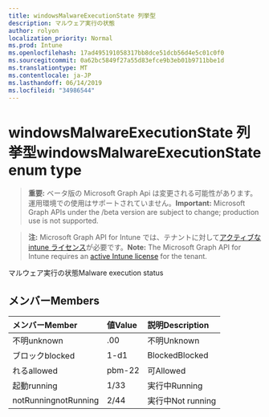 ```yaml
---
title: windowsMalwareExecutionState 列挙型
description: マルウェア実行の状態
author: rolyon
localization_priority: Normal
ms.prod: Intune
ms.openlocfilehash: 17ad495191058317bb8dce51dcb56d4e5c01c0f0
ms.sourcegitcommit: 0a62bc5849f27a55d83efce9b3eb01b9711bbe1d
ms.translationtype: MT
ms.contentlocale: ja-JP
ms.lasthandoff: 06/14/2019
ms.locfileid: "34986544"
---
```

# <a name="windowsmalwareexecutionstate-enum-type"></a><span data-ttu-id="25a80-103">windowsMalwareExecutionState 列挙型</span><span class="sxs-lookup"><span data-stu-id="25a80-103">windowsMalwareExecutionState enum type</span></span>

> <span data-ttu-id="25a80-104">**重要:** ベータ版の Microsoft Graph Api は変更される可能性があります。運用環境での使用はサポートされていません。</span><span class="sxs-lookup"><span data-stu-id="25a80-104">**Important:** Microsoft Graph APIs under the /beta version are subject to change; production use is not supported.</span></span>

> <span data-ttu-id="25a80-105">**注:** Microsoft Graph API for Intune では、テナントに対して[アクティブな intune ライセンス](https://go.microsoft.com/fwlink/?linkid=839381)が必要です。</span><span class="sxs-lookup"><span data-stu-id="25a80-105">**Note:** The Microsoft Graph API for Intune requires an [active Intune license](https://go.microsoft.com/fwlink/?linkid=839381) for the tenant.</span></span>

<span data-ttu-id="25a80-106">マルウェア実行の状態</span><span class="sxs-lookup"><span data-stu-id="25a80-106">Malware execution status</span></span>

## <a name="members"></a><span data-ttu-id="25a80-107">メンバー</span><span class="sxs-lookup"><span data-stu-id="25a80-107">Members</span></span>
|<span data-ttu-id="25a80-108">メンバー</span><span class="sxs-lookup"><span data-stu-id="25a80-108">Member</span></span>|<span data-ttu-id="25a80-109">値</span><span class="sxs-lookup"><span data-stu-id="25a80-109">Value</span></span>|<span data-ttu-id="25a80-110">説明</span><span class="sxs-lookup"><span data-stu-id="25a80-110">Description</span></span>|
|:---|:---|:---|
|<span data-ttu-id="25a80-111">不明</span><span class="sxs-lookup"><span data-stu-id="25a80-111">unknown</span></span>|<span data-ttu-id="25a80-112">.0</span><span class="sxs-lookup"><span data-stu-id="25a80-112">0</span></span>|<span data-ttu-id="25a80-113">不明</span><span class="sxs-lookup"><span data-stu-id="25a80-113">Unknown</span></span>|
|<span data-ttu-id="25a80-114">ブロック</span><span class="sxs-lookup"><span data-stu-id="25a80-114">blocked</span></span>|<span data-ttu-id="25a80-115">1-d</span><span class="sxs-lookup"><span data-stu-id="25a80-115">1</span></span>|<span data-ttu-id="25a80-116">Blocked</span><span class="sxs-lookup"><span data-stu-id="25a80-116">Blocked</span></span>|
|<span data-ttu-id="25a80-117">れる</span><span class="sxs-lookup"><span data-stu-id="25a80-117">allowed</span></span>|<span data-ttu-id="25a80-118">pbm-2</span><span class="sxs-lookup"><span data-stu-id="25a80-118">2</span></span>|<span data-ttu-id="25a80-119">可</span><span class="sxs-lookup"><span data-stu-id="25a80-119">Allowed</span></span>|
|<span data-ttu-id="25a80-120">起動</span><span class="sxs-lookup"><span data-stu-id="25a80-120">running</span></span>|<span data-ttu-id="25a80-121">1/3</span><span class="sxs-lookup"><span data-stu-id="25a80-121">3</span></span>|<span data-ttu-id="25a80-122">実行中</span><span class="sxs-lookup"><span data-stu-id="25a80-122">Running</span></span>|
|<span data-ttu-id="25a80-123">notRunning</span><span class="sxs-lookup"><span data-stu-id="25a80-123">notRunning</span></span>|<span data-ttu-id="25a80-124">2/4</span><span class="sxs-lookup"><span data-stu-id="25a80-124">4</span></span>|<span data-ttu-id="25a80-125">実行中</span><span class="sxs-lookup"><span data-stu-id="25a80-125">Not running</span></span>|





